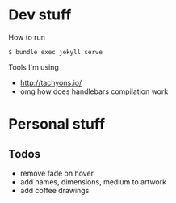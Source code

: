 # Dev stuff

How to run

```
$ bundle exec jekyll serve
```

Tools I'm using

- http://tachyons.io/
- omg how does handlebars compilation work

# Personal stuff

## Todos

- remove fade on hover
- add names, dimensions, medium to artwork
- add coffee drawings
